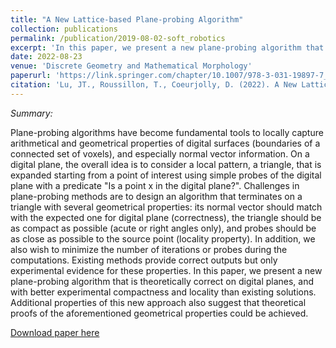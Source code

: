 ```yaml
---
title: "A New Lattice-based Plane-probing Algorithm"
collection: publications
permalink: /publication/2019-08-02-soft_robotics
excerpt: 'In this paper, we present a new plane-probing algorithm that is theoretically correct on digital planes, and with better experimental compactness and locality than existing solutions.'
date: 2022-08-23
venue: 'Discrete Geometry and Mathematical Morphology'
paperurl: 'https://link.springer.com/chapter/10.1007/978-3-031-19897-7_29'
citation: 'Lu, JT., Roussillon, T., Coeurjolly, D. (2022). A New Lattice-Based Plane-Probing Algorithm. In: Baudrier, É., Naegel, B., Krähenbühl, A., Tajine, M. (eds) Discrete Geometry and Mathematical Morphology. DGMM 2022. Lecture Notes in Computer Science, vol 13493. Springer, Cham. https://doi.org/10.1007/978-3-031-19897-7_29'
---
```

*Summary:*

Plane-probing algorithms have become fundamental tools to locally capture arithmetical and geometrical properties of digital surfaces (boundaries of a connected set of voxels), and especially normal vector information. On a digital plane, the overall idea is to consider a local pattern, a triangle, that is expanded starting from a point of interest using simple probes of the digital plane with a predicate "Is a point x in the digital plane?". Challenges in plane-probing methods are to design an algorithm that terminates on a triangle with several geometrical properties: its normal vector should match with the expected one for digital plane (correctness), the triangle should be as compact as possible (acute or right angles only), and probes should be as close as possible to the source point (locality property). In addition, we also wish to minimize the number of iterations or probes during the computations. Existing methods provide correct outputs but only experimental evidence for these properties. In this paper, we present a new plane-probing algorithm that is theoretically correct on digital planes, and with better experimental compactness and locality than existing solutions. Additional properties of this new approach also suggest that theoretical proofs of the aforementioned geometrical properties could be achieved.

[Download paper here](https://hal.science/hal-03758327)

